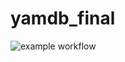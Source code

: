 # yamdb_final
![example workflow](https://github.com/arsban/yamdb_final/actions/workflows/yamdb_workflow.yml/badge.svg)
